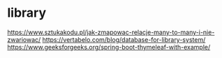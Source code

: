 # library
https://www.sztukakodu.pl/jak-zmapowac-relacje-many-to-many-i-nie-zwariowac/
https://vertabelo.com/blog/database-for-library-system/
https://www.geeksforgeeks.org/spring-boot-thymeleaf-with-example/
